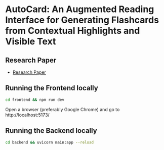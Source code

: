 # AutoCard: An Augmented Reading Interface for Generating Flashcards from Contextual Highlights and Visible Text

## Research Paper
- [Research Paper](https://drive.google.com/file/d/1lj4bthyQ_an9UxPPpE9ijVm1XpXdejSf/view?usp=sharing)

## Running the Frontend locally
```bash
cd frontend && npm run dev
```
Open a browser (preferably Google Chrome) and go to http://localhost:5173/

## Running the Backend locally
```bash
cd backend && uvicorn main:app --reload
```

